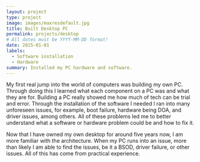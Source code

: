 ```yaml
---
layout: project
type: project
image: images/maxresdefault.jpg
title: Built Desktop PC
permalink: projects/desktop
# All dates must be YYYY-MM-DD format!
date: 2015-01-01
labels:
  - Software installation
  - Hardware
summary: Installed my PC hardware and software.
---
```

  My first real jump into the world of computers was building my own PC. Through doing this I learned what each component on a PC was and what they are for. Building a PC really showed me how much of tech can be trial and error. Through the installation of the software I needed I ran into many unforeseen issues, for example, boot failure, hardware being DOA, and driver issues, among others. All of these problems led me to better understand what a software or hardware problem could be and how to fix it.
  
  Now that I have owned my own desktop for around five years now, I am more familiar with the architecture. When my PC runs into an issue, more than likely I am able to find the issues, be it a BSOD, driver failure, or other issues. All of this has come from practical experience.


